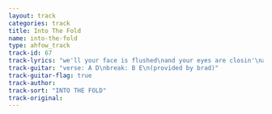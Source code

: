 ```yaml
---
layout: track
categories: track
title: Into The Fold
name: into-the-fold
type: ahfow_track
track-id: 67
track-lyrics: "we'll your face is flushed\nand your eyes are closin'\nand your girldfriend has just walked out\nand you're gettin' no respect\nand you sold your favourite records\nand you sold mine too\nand you haven't got a nickle\nand you havent got a clue\n\nare you comin' back\nare you comin' back\nback into the fold\nback into the fold\n\nwell, you knoww i ain't no mystic\nbut i'm wrapped up in your life\nand i won't ask silly questions\n'cause i can't stand the lies\n\nare you comin' back\nare you comin' back\nback into the fold\nback into the fold\n\nare you comin' back\nare you comin' back"
track-guitar: "verse: A D\nbreak: B E\n(provided by brad)"
track-guitar-flag: true
track-author: 
track-sort: "INTO THE FOLD"
track-original: 
---
```

